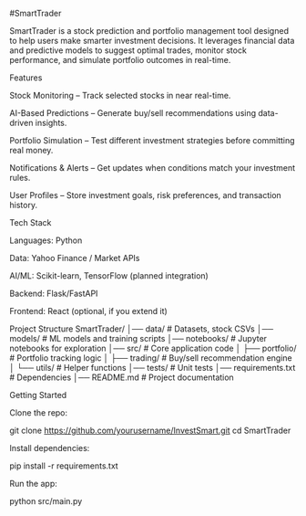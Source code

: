 #SmartTrader

SmartTrader is a stock prediction and portfolio management tool designed to help users make smarter investment decisions. It leverages financial data and predictive models to suggest optimal trades, monitor stock performance, and simulate portfolio outcomes in real-time.

Features

Stock Monitoring – Track selected stocks in near real-time.

AI-Based Predictions – Generate buy/sell recommendations using data-driven insights.

Portfolio Simulation – Test different investment strategies before committing real money.

Notifications & Alerts – Get updates when conditions match your investment rules.

User Profiles – Store investment goals, risk preferences, and transaction history.

Tech Stack

Languages: Python

Data: Yahoo Finance / Market APIs

AI/ML: Scikit-learn, TensorFlow (planned integration)

Backend: Flask/FastAPI

Frontend: React (optional, if you extend it)

Project Structure
SmartTrader/
│── data/            # Datasets, stock CSVs
│── models/          # ML models and training scripts
│── notebooks/       # Jupyter notebooks for exploration
│── src/             # Core application code
│   ├── portfolio/   # Portfolio tracking logic
│   ├── trading/     # Buy/sell recommendation engine
│   └── utils/       # Helper functions
│── tests/           # Unit tests
│── requirements.txt # Dependencies
│── README.md        # Project documentation

Getting Started

Clone the repo:

git clone https://github.com/yourusername/InvestSmart.git
cd SmartTrader

Install dependencies:

pip install -r requirements.txt


Run the app:

python src/main.py
